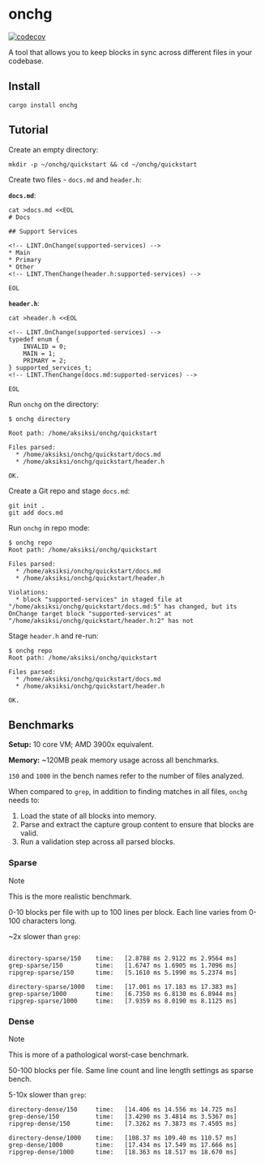 # onchg

[![codecov](https://codecov.io/gh/aksiksi/onchg-rs/graph/badge.svg?token=CGR9Q13W9Q)](https://codecov.io/gh/aksiksi/onchg-rs)

A tool that allows you to keep blocks in sync across different files in your codebase.

## Install

```
cargo install onchg
```

## Tutorial

Create an empty directory:

```
mkdir -p ~/onchg/quickstart && cd ~/onchg/quickstart
```

Create two files - `docs.md` and `header.h`:

**`docs.md`**:

```
cat >docs.md <<EOL
# Docs

## Support Services

<!-- LINT.OnChange(supported-services) -->
* Main
* Primary
* Other
<!-- LINT.ThenChange(header.h:supported-services) -->

EOL
```

**`header.h`**:

```
cat >header.h <<EOL

<!-- LINT.OnChange(supported-services) -->
typedef enum {
    INVALID = 0;
    MAIN = 1;
    PRIMARY = 2;
} supported_services_t;
<!-- LINT.ThenChange(docs.md:supported-services) -->

EOL
```

Run `onchg` on the directory:

```
$ onchg directory

Root path: /home/aksiksi/onchg/quickstart

Files parsed:
  * /home/aksiksi/onchg/quickstart/docs.md
  * /home/aksiksi/onchg/quickstart/header.h

OK.
```

Create a Git repo and stage `docs.md`:

```
git init .
git add docs.md
```

Run `onchg` in repo mode:

```
$ onchg repo
Root path: /home/aksiksi/onchg/quickstart

Files parsed:
  * /home/aksiksi/onchg/quickstart/docs.md
  * /home/aksiksi/onchg/quickstart/header.h

Violations:
  * block "supported-services" in staged file at "/home/aksiksi/onchg/quickstart/docs.md:5" has changed, but its OnChange target block "supported-services" at "/home/aksiksi/onchg/quickstart/header.h:2" has not
```

Stage `header.h` and re-run:

```
$ onchg repo
Root path: /home/aksiksi/onchg/quickstart

Files parsed:
  * /home/aksiksi/onchg/quickstart/docs.md
  * /home/aksiksi/onchg/quickstart/header.h

OK.
```

## Benchmarks

**Setup:** 10 core VM; AMD 3900x equivalent.

**Memory:** ~120MB peak memory usage across all benchmarks.

`150` and `1000` in the bench names refer to the number of files analyzed.

When compared to `grep`, in addition to finding matches in all files, `onchg` needs to:

1. Load the state of all blocks into memory.
2. Parse and extract the capture group content to ensure that blocks are valid.
3. Run a validation step across all parsed blocks.

### Sparse

> [!NOTE]
> This is the more realistic benchmark.

0-10 blocks per file with up to 100 lines per block. Each line varies from 0-100 characters long.

~2x slower than `grep`:

```

directory-sparse/150    time:   [2.8788 ms 2.9122 ms 2.9564 ms]
grep-sparse/150         time:   [1.6747 ms 1.6905 ms 1.7096 ms]
ripgrep-sparse/150      time:   [5.1610 ms 5.1990 ms 5.2374 ms]

directory-sparse/1000   time:   [17.001 ms 17.183 ms 17.383 ms]
grep-sparse/1000        time:   [6.7350 ms 6.8130 ms 6.8944 ms]
ripgrep-sparse/1000     time:   [7.9359 ms 8.0190 ms 8.1125 ms]
```

### Dense

> [!NOTE]
> This is more of a pathological worst-case benchmark.

50-100 blocks per file. Same line count and line length settings as sparse bench.

5-10x slower than `grep`:

```
directory-dense/150     time:   [14.406 ms 14.556 ms 14.725 ms]
grep-dense/150          time:   [3.4290 ms 3.4814 ms 3.5367 ms]
ripgrep-dense/150       time:   [7.3262 ms 7.3873 ms 7.4505 ms]

directory-dense/1000    time:   [108.37 ms 109.40 ms 110.57 ms]
grep-dense/1000         time:   [17.434 ms 17.549 ms 17.666 ms]
ripgrep-dense/1000      time:   [18.363 ms 18.517 ms 18.670 ms]
```

